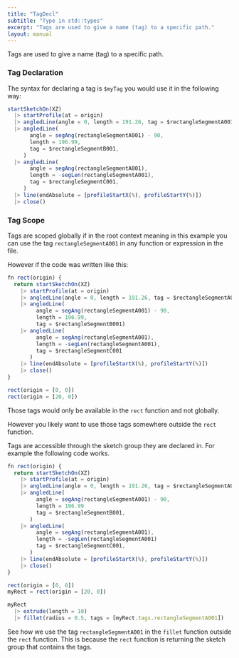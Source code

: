 ```yaml
---
title: "TagDecl"
subtitle: "Type in std::types"
excerpt: "Tags are used to give a name (tag) to a specific path."
layout: manual
---
```


Tags are used to give a name (tag) to a specific path.

### Tag Declaration

The syntax for declaring a tag is `$myTag` you would use it in the following
way:

```js
startSketchOn(XZ)
  |> startProfile(at = origin)
  |> angledLine(angle = 0, length = 191.26, tag = $rectangleSegmentA001)
  |> angledLine(
       angle = segAng(rectangleSegmentA001) - 90,
       length = 196.99,
       tag = $rectangleSegmentB001,
     )
  |> angledLine(
       angle = segAng(rectangleSegmentA001),
       length = -segLen(rectangleSegmentA001),
       tag = $rectangleSegmentC001,
     )
  |> line(endAbsolute = [profileStartX(%), profileStartY(%)])
  |> close()
```

### Tag Scope

Tags are scoped globally if in the root context meaning in this example you can
use the tag `rectangleSegmentA001` in any function or expression in the file.

However if the code was written like this:

```js
fn rect(origin) {
  return startSketchOn(XZ)
    |> startProfile(at = origin)
    |> angledLine(angle = 0, length = 191.26, tag = $rectangleSegmentA001)
    |> angledLine(
         angle = segAng(rectangleSegmentA001) - 90,
         length = 196.99,
         tag = $rectangleSegmentB001)
    |> angledLine(
         angle = segAng(rectangleSegmentA001),
         length = -segLen(rectangleSegmentA001),
         tag = $rectangleSegmentC001
       )
    |> line(endAbsolute = [profileStartX(%), profileStartY(%)])
    |> close()
}

rect(origin = [0, 0])
rect(origin = [20, 0])
```

Those tags would only be available in the `rect` function and not globally.

However you likely want to use those tags somewhere outside the `rect` function.

Tags are accessible through the sketch group they are declared in.
For example the following code works.

```js
fn rect(origin) {
  return startSketchOn(XZ)
    |> startProfile(at = origin)
    |> angledLine(angle = 0, length = 191.26, tag = $rectangleSegmentA001)
    |> angledLine(
         angle = segAng(rectangleSegmentA001) - 90,
         length = 196.99
         tag = $rectangleSegmentB001,
       )
    |> angledLine(
         angle = segAng(rectangleSegmentA001),
         length = -segLen(rectangleSegmentA001)
         tag = $rectangleSegmentC001,
       )
    |> line(endAbsolute = [profileStartX(%), profileStartY(%)])
    |> close()
}

rect(origin = [0, 0])
myRect = rect(origin = [20, 0])

myRect
  |> extrude(length = 10)
  |> fillet(radius = 0.5, tags = [myRect.tags.rectangleSegmentA001])
```

See how we use the tag `rectangleSegmentA001` in the `fillet` function outside
the `rect` function. This is because the `rect` function is returning the
sketch group that contains the tags.



